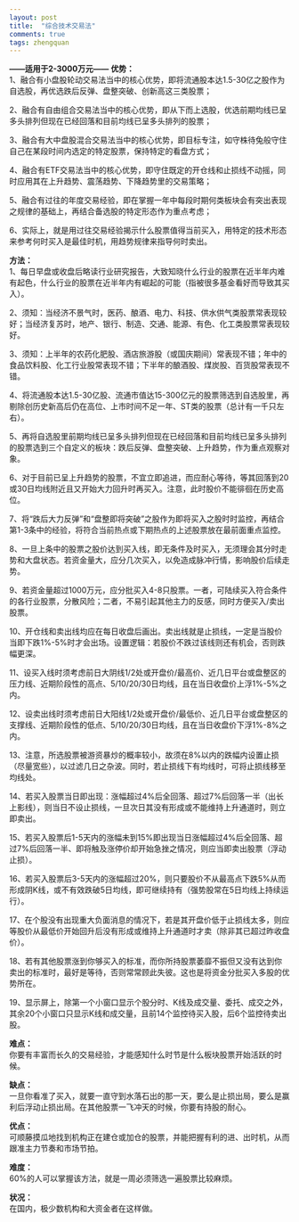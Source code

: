 ```yaml
---
layout: post
title:  "综合技术交易法"
comments: true
tags: zhengquan
---
```

**——适用于2-3000万元——**
**优势：**  
1、融合有小盘股轮动交易法当中的核心优势，即将流通股本达1.5-30亿之股作为自选股，再优选跌后反弹、盘整突破、创新高这三类股票；

2、融合有自由组合交易法当中的核心优势，即从下而上选股，优选前期均线已呈多头排列但现在已经回落和目前均线已呈多头排列的股票；

3、融合有大中盘股混合交易法当中的核心优势，即目标专注，如守株待兔般守住自己在某段时间内选定的特定股票，保持特定的看盘方式；

4、融合有ETF交易法当中的核心优势，即守住既定的开仓线和止损线不动摇，同时应用其在上升趋势、震荡趋势、下降趋势里的交易策略；

5、融合有过往的年度交易经验，即在掌握一年中每段时期何类板块会有突出表现之规律的基础上，再结合备选股的特定形态作为重点考虑；

6、实际上，就是用过往交易经验揭示什么股票值得当前买入，用特定的技术形态来参考何时买入是最佳时机，用趋势规律来指导何时卖出。

**方法：**  
1、每日早盘或收盘后略读行业研究报告，大致知晓什么行业的股票在近半年内难有起色，什么行业的股票在近半年内有崛起的可能（指被很多基金看好而导致其买入）。

2、须知：当经济不景气时，医药、酿酒、电力、科技、供水供气类股票常表现较好；当经济复苏时，地产、银行、制造、交通、能源、有色、化工类股票常表现较好。

3、须知：上半年的农药化肥股、酒店旅游股（或国庆期间）常表现不错；年中的食品饮料股、化工行业股常表现不错；下半年的酿酒股、煤炭股、百货股常表现不错。

4、将流通股本达1.5-30亿股、流通市值达15-300亿元的股票筛选到自选股里，再剔除创历史新高后仍在高位、上市时间不足一年、ST类的股票（总计有一千只左右）。

5、再将自选股里前期均线已呈多头排列但现在已经回落和目前均线已呈多头排列的股票选到三个自定义的板块：跌后反弹、盘整突破、上升趋势，作为重点观察对象。

6、对于目前已呈上升趋势的股票，不宜立即追进，而应耐心等待，等其回落到20或30日均线附近且又开始大力回升时再买入。注意，此时股价不能徘徊在历史高位。

7、将“跌后大力反弹”和“盘整即将突破”之股作为即将买入之股时时监控，再结合第1-3条中的经验，将符合当前热点或下期热点的上述股票放在最前面重点监控。

8、一旦上条中的股票之股价达到买入线，即无条件及时买入，无须理会其分时走势和大盘状态。若资金量大，应分几次买入，以免造成脉冲行情，影响股价后续走势。

9、若资金量超过1000万元，应分批买入4-8只股票。一者，可陆续买入符合条件的各行业股票，分散风险；二者，不易引起其他主力的反感，同时方便买入/卖出股票。

10、开仓线和卖出线均应在每日收盘后画出。卖出线就是止损线，一定是当股价当即下跌1%-5%时才会出场。设置逻辑：若股价不跌过该线则还有机会，否则跌幅更深。

11、设买入线时须考虑前日大阴线1/2处或开盘价/最高价、近几日平台或盘整区的压力线、近期阶段性的高点、5/10/20/30日均线，且在当日收盘价上浮1%-5%之内。

12、设卖出线时须考虑前日大阳线1/2处或开盘价/最低价、近几日平台或盘整区的支撑线、近期阶段性的低点、5/10/20/30日均线，且在当日收盘价下浮1%-8%之内。

13、注意，所选股票被游资暴炒的概率较小，故须在8%以内的跌幅内设置止损（尽量宽些），以过滤几日之杂波。同时，若止损线下有均线时，可将止损线移至均线处。

14、若买入股票当日即出现：涨幅超过4%后全回落、超过7%后回落一半（出长上影线），则当日不设止损线，一旦次日其没有形成或不能维持上升通道时，则立即卖出。

15、若买入股票后1-5天内的涨幅未到15%即出现当日涨幅超过4%后全回落、超过7%后回落一半、即将触及涨停价却开始急挫之情况，则应当即卖出股票（浮动止损）。

16、若买入股票后3-5天内的涨幅超过20%，则只要股价不从最高点下跌5%从而形成阴K线，或不有效跌破5日均线，即可继续持有（强势股常在5日均线上持续运行）。

17、在个股没有出现重大负面消息的情况下，若是其开盘价低于止损线太多，则应等股价从最低价开始回升后没有形成或维持上升通道时才卖（除非其已超过昨收盘价）。

18、若有其他股票涨到你够买入的标准，而你所持股票萎靡不振但又没有达到你卖出的标准时，最好是等待，否则常常顾此失彼。这也是将资金分批买入多股的优势所在。

19、显示屏上，除第一个小窗口显示个股分时、K线及成交量、委托、成交之外，其余20个小窗口只显示K线和成交量，且前14个监控待买入股，后6个监控待卖出股。

**难点：**  
你要有丰富而长久的交易经验，才能感知什么时节是什么板块股票开始活跃的时候。

**缺点：**  
一旦你看准了买入，就要一直守到水落石出的那一天，要么是止损出局，要么是赢利后浮动止损出局。在其他股票一飞冲天的时候，你要有持股的耐心。

**优点：**  
可顺藤摸瓜地找到机构正在建仓或加仓的股票，并能把握有利的进、出时机，从而跟准主力节奏和市场节拍。

**难度：**  
60%的人可以掌握该方法，就是一周必须筛选一遍股票比较麻烦。

**状况：**  
在国内，极少数机构和大资金者在这样做。